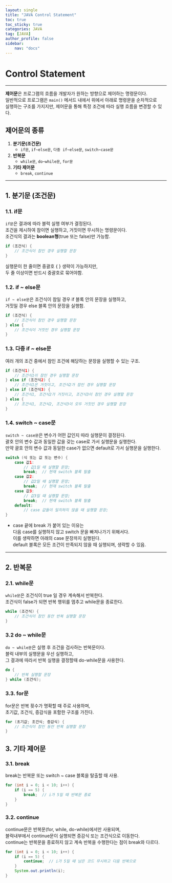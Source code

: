 ```yaml
---
layout: single
title: "JAVA Control Statement"
toc: true
toc_sticky: true
categories: JAVA
tag: [JAVA]
author_profile: false
sidebar:
    nav: "docs"
---
```


# Control Statement
---

**제어문**은 프로그램의 흐름을 개발자가 원하는 방향으로 제어하는 명령문이다.<br/>
 일반적으로 프로그램은 `main()` 메서드 내에서 위에서 아래로 명령문을 순차적으로 <br/>
 실행하는 구조를 가지지만, 제어문을 통해 특정 조건에 따라 실행 흐름을 변경할 수 있다.<br/>

## 제어문의 종류

1. **분기문(조건문)**
   - `if문`, `if~else문`, `다중 if~else문`, `switch~case문`
2. **반복문**
   - `while문`, `do~while문`, `for문`
3. **기타 제어문**
   - `break`, `continue` 

---

## 1. 분기문 (조건문)

### 1.1. if문
`if문`은 결과에 따라 블럭 실행 여부가 결정된다.<br/>
조건을 제시하여 참이면 실행하고, 거짓이면 무시하는 명령문이다. <br/>
조건식의 결과는 **boolean형**(true 또는 false)만 가능함.<br/>

```java
if (조건식) {
    // 조건식이 참인 경우 실행할 문장
}
```
실행문이 한 줄이면 중괄호 { } 생략이 가능하지만, <br/>
두 줄 이상이면 반드시 중괄호로 묶어야함.<br/>

### 1.2. if ~ else문
`if ~ else문`은 조건식이 참일 경우 if 블록 안의 문장을 실행하고, <br/>
거짓일 경우 else 블록 안의 문장을 실행함.<br/>

```java
if (조건식) {
    // 조건식이 참인 경우 실행할 문장
} else {
    // 조건식이 거짓인 경우 실행할 문장
}
```

### 1.3. 다중 if ~ else문
여러 개의 조건 중에서 참인 조건에 해당하는 문장을 실행할 수 있는 구조.<br/>

```java
if (조건식1) {
    // 조건식1이 참인 경우 실행할 문장
} else if (조건식2) {
    // 조건식1은 거짓이고, 조건식2가 참인 경우 실행할 문장
} else if (조건식3) {
    // 조건식1, 조건식2가 거짓이고, 조건식3이 참인 경우 실행할 문장
} else {
    // 조건식1, 조건식2, 조건식3이 모두 거짓인 경우 실행할 문장
}
```

### 1.4. switch ~ case문
`switch ~ case문`은 변수가 어떤 값인지 따라 실행문이 결정된다.<br/>
괄호 안의 변수 값과 동일한 값을 갖는 case로 가서 실행문을 실행한다.<br/>
만약 괄호 안의 변수 값과 동일한 case가 없으면 default로 가서 실행문을 실행한다.<br/>


```java
switch (식 또는 값 또는 변수) {
    case 값1:
        // 값1일 때 실행할 문장;
        break;  // 현재 switch 블록 탈출
    case 값2:
        // 값2일 때 실행할 문장;
        break;  // 현재 switch 블록 탈출
    case 값3:
        // 값3일 때 실행할 문장;
        break;  // 현재 switch 블록 탈출
    default:
        // case 값들이 일치하지 않을 때 실행할 문장;
}
```
* case 끝에 break 가 붙어 있는 이유는 <br/>
다음 case를 실행하지 않고 switch 문을 빠져나가기 위해서다. <br/>
이를 생략하면 아래의 case 문장까지 실행된다.<br/>
default 블록은 모든 조건이 만족되지 않을 때 실행되며, 생략할 수 있음.<br/>

---


## 2. 반복문
### 2.1. while문
`while문`은 조건식이 true 일 경우 계속해서 반복한다. <br/>
조건식이 false가 되면 반복 행위를 멈추고 while문을 종료한다.<br/>

```java
while (조건식) {
    // 조건식이 참인 동안 반복 실행할 문장
}
```
### 3.2 do ~ while문
`do ~ while문`은 실행 후 조건을 검사하는 반복문이다.<br/>
블럭 내부의 실행문을 우선 실행하고, <br/>
그 결과에 따라서 반복 실행을 결정할때 do-while문을 사용한다.<br/>

```java
do {
    // 반복 실행할 문장
} while (조건식);
```

### 3.3. for문
for문은 반복 횟수가 명확할 때 주로 사용하며, <br/>
초기값, 조건식, 증감식을 포함한 구조를 가진다.<br/>

```java
for (초기값; 조건식; 증감식) {
    // 조건식이 참인 동안 반복 실행할 문장
}
```

## 3. 기타 제어문
### 3.1. break
break는 반복문 또는 switch ~ case 블록을 탈출할 때 사용.<br/>

```java
for (int i = 0; i < 10; i++) {
    if (i == 5) {
        break;  // i가 5일 때 반복문 종료
    }
}
```
### 3.2. continue
continue문은 반복문(for, while, do-while)에서만 사용되며,<br/>
블럭내부에서 continue문이 실행되면 증감식 또는 조건식으로 이동한다.<br/>
continue는 반복문을 종료하지 않고 계속 반복을 수행한다는 점이 break와 다르다.<br/>

```java
for (int i = 0; i < 10; i++) {
    if (i == 5) {
        continue;  // i가 5일 때 남은 코드 무시하고 다음 반복으로
    }
    System.out.println(i);
}
```
